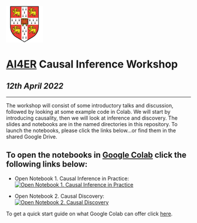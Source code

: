 <p float="left">
  <img src="img/cam.png" width="100" />
</p>

# [AI4ER](https://ai4er-cdt.esc.cam.ac.uk/) Causal Inference Workshop
## *12th April 2022*

<body>
  
---

The workshop will consist of some introductory talks and discussion, followed by looking at some example code in Colab. We will start by introducing causality, then we will look at inference and discovery. The slides and notebooks are in the named directories in this repository. To launch the notebooks, please click the links below...or find them in the shared Google Drive.
  
## To open the notebooks in [Google Colab](https://colab.research.google.com/?utm_source=scs-index) click the following links below:

- Open Notebook 1. Causal Inference in Practice: [![Open Notebook 1. Causal Inference in Practice](https://colab.research.google.com/assets/colab-badge.svg)](https://colab.research.google.com/github/shmh40/ai4er_causal_workshop/blob/main/notebooks/correlation_causation_conditioning.ipynb)

- Open Notebook 2. Causal Discovery: [![Open Notebook 2. Causal Discovery](https://colab.research.google.com/assets/colab-badge.svg)](https://colab.research.google.com/github/shmh40/ai4er_causal_workshop/blob/main/notebooks/causal_discovery_time_series.ipynb)

To get a quick start guide on what Google Colab can offer click [here](https://colab.research.google.com/?utm_source=scs-index).

</body>
